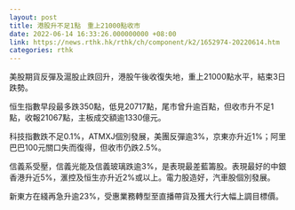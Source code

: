 ```yaml
---
layout: post
title: 港股升不足1點　重上21000點收市
date: 2022-06-14 16:33:26.000000000 +08:00
link: https://news.rthk.hk/rthk/ch/component/k2/1652974-20220614.htm
categories: rthk
---
```


美股期貨反彈及滬股止跌回升，港股午後收復失地，重上21000點水平，結束3日跌勢。

恒生指數早段最多跌350點，低見20717點，尾市曾升逾百點，但收市升不足1點，收報21067點，主板成交額逾1330億元。

科技指數跌不足0.1%，ATMXJ個別發展，美團反彈逾3%，京東亦升近1%；阿里巴巴100元關口失而復得，但收市仍跌2.5%。

信義系受壓，信義光能及信義玻璃跌逾3%，是表現最差藍籌股。表現最好的中銀香港升近5%，滙控及恒生亦升近2%或以上。電力股造好，汽車股個別發展。

新東方在綫再急升逾23%，受惠業務轉型至直播帶貨及獲大行大幅上調目標價。

